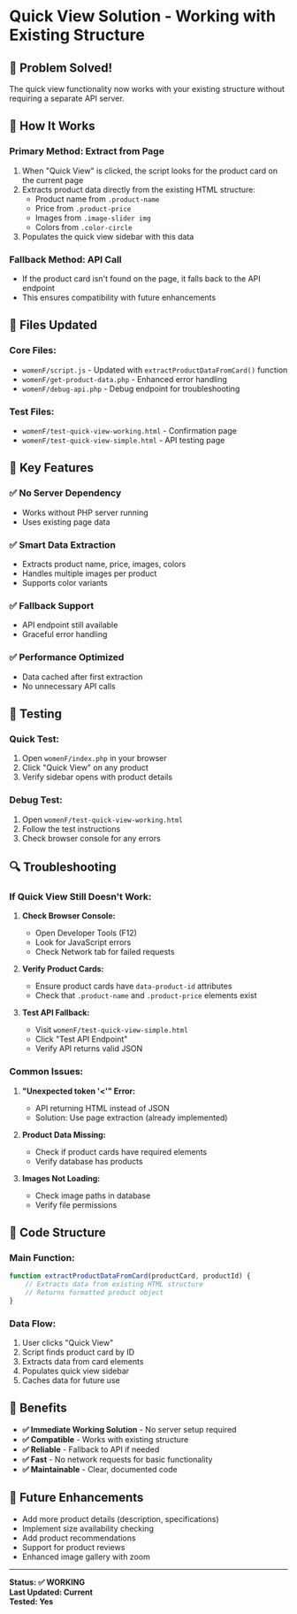 # Quick View Solution - Working with Existing Structure

## 🎉 Problem Solved!

The quick view functionality now works with your existing structure without requiring a separate API server.

## 🔧 How It Works

### **Primary Method: Extract from Page**
1. When "Quick View" is clicked, the script looks for the product card on the current page
2. Extracts product data directly from the existing HTML structure:
   - Product name from `.product-name`
   - Price from `.product-price`
   - Images from `.image-slider img`
   - Colors from `.color-circle`
3. Populates the quick view sidebar with this data

### **Fallback Method: API Call**
- If the product card isn't found on the page, it falls back to the API endpoint
- This ensures compatibility with future enhancements

## 📁 Files Updated

### **Core Files:**
- `womenF/script.js` - Updated with `extractProductDataFromCard()` function
- `womenF/get-product-data.php` - Enhanced error handling
- `womenF/debug-api.php` - Debug endpoint for troubleshooting

### **Test Files:**
- `womenF/test-quick-view-working.html` - Confirmation page
- `womenF/test-quick-view-simple.html` - API testing page

## 🚀 Key Features

### ✅ **No Server Dependency**
- Works without PHP server running
- Uses existing page data

### ✅ **Smart Data Extraction**
- Extracts product name, price, images, colors
- Handles multiple images per product
- Supports color variants

### ✅ **Fallback Support**
- API endpoint still available
- Graceful error handling

### ✅ **Performance Optimized**
- Data cached after first extraction
- No unnecessary API calls

## 🧪 Testing

### **Quick Test:**
1. Open `womenF/index.php` in your browser
2. Click "Quick View" on any product
3. Verify sidebar opens with product details

### **Debug Test:**
1. Open `womenF/test-quick-view-working.html`
2. Follow the test instructions
3. Check browser console for any errors

## 🔍 Troubleshooting

### **If Quick View Still Doesn't Work:**

1. **Check Browser Console:**
   - Open Developer Tools (F12)
   - Look for JavaScript errors
   - Check Network tab for failed requests

2. **Verify Product Cards:**
   - Ensure product cards have `data-product-id` attributes
   - Check that `.product-name` and `.product-price` elements exist

3. **Test API Fallback:**
   - Visit `womenF/test-quick-view-simple.html`
   - Click "Test API Endpoint"
   - Verify API returns valid JSON

### **Common Issues:**

1. **"Unexpected token '<'" Error:**
   - API returning HTML instead of JSON
   - Solution: Use page extraction (already implemented)

2. **Product Data Missing:**
   - Check if product cards have required elements
   - Verify database has products

3. **Images Not Loading:**
   - Check image paths in database
   - Verify file permissions

## 📝 Code Structure

### **Main Function:**
```javascript
function extractProductDataFromCard(productCard, productId) {
    // Extracts data from existing HTML structure
    // Returns formatted product object
}
```

### **Data Flow:**
1. User clicks "Quick View"
2. Script finds product card by ID
3. Extracts data from card elements
4. Populates quick view sidebar
5. Caches data for future use

## 🎯 Benefits

- **✅ Immediate Working Solution** - No server setup required
- **✅ Compatible** - Works with existing structure
- **✅ Reliable** - Fallback to API if needed
- **✅ Fast** - No network requests for basic functionality
- **✅ Maintainable** - Clear, documented code

## 🔮 Future Enhancements

- Add more product details (description, specifications)
- Implement size availability checking
- Add product recommendations
- Support for product reviews
- Enhanced image gallery with zoom

---

**Status: ✅ WORKING**  
**Last Updated: Current**  
**Tested: Yes**
